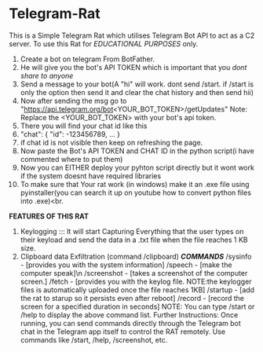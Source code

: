 # Telegram-Rat
This is a Simple Telegram Rat which utilises Telegram Bot API to act as a C2 server.
To use this Rat for *EDUCATIONAL PURPOSES* only.
1. Create a bot on telegram From BotFather.
2. He will give you the bot's API TOKEN which is important that you *dont share to anyone*
3. Send a message to your bot(A "hi" will work. dont send /start. if /start is only the option then send it and clear the chat history and then send hii)
4. Now after sending the msg go to "https://api.telegram.org/bot<YOUR_BOT_TOKEN>/getUpdates" Note: Replace the <YOUR_BOT_TOKEN> with your bot's api token.
5. There you will find your chat id like this
6. "chat": {
    "id": -123456789,
    ...
}
7. if chat id is not visible then keep on refreshing the page.
8. Now paste the Bot's API TOKEN and CHAT ID in the python script(i have commented where to put them)
9. Now you can EITHER deploy your pyhton script directly but it wont work if the system doesnt have required libraries 
10. To make sure that Your rat work (in windows) make it an .exe file using pyinstaller(you can search it up on youtube how to convert python files into .exe)<br.

****FEATURES OF THIS RAT****
1. Keylogging ::: It will start Capturing Everything that the user types on their keyload and send the data in a .txt file when the file reaches 1 KB size.
2. Clipboard data Exfiltration (command /clipboard)
***COMMANDS***
   /sysinfo - [provides you with the system information]
   /speech - [make the computer speak]\n
   /screenshot - [takes a screenshot of the computer screen.]
   /fetch - [provides you with the keylog file. NOTE:the keylogger files is automatically uploaded once the file reaches 1KB]
   /startup - [add the rat to starup so it persists even after reboot]
   /record - [record the screen for a specified duration in seconds]
NOTE: You can type /start or /help to display the above command list.
Further Instructions:
Once running, you can send commands directly through the Telegram bot chat
in the Telegram app itself to control the RAT remotely.
Use commands like /start, /help, /screenshot, etc.
